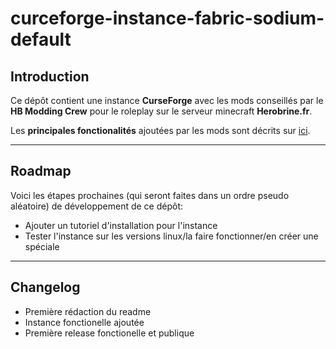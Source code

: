# curceforge-instance-fabric-sodium-default

## Introduction

Ce dépôt contient une instance **CurseForge** avec les mods conseillés par le **HB Modding Crew** pour le roleplay sur le serveur minecraft **Herobrine.fr**.

Les **principales fonctionalités** ajoutées par les mods sont décrits sur [ici](https://github.com/HB-Modding-Crew/modlist-fabric-sodium-default#modlist-fabric-sodium-default).

---
## Roadmap

Voici les étapes prochaines (qui seront faites dans un ordre pseudo aléatoire) de développement de ce dépôt:

- Ajouter un tutoriel d'installation pour l'instance
- Tester l'instance sur les versions linux/la faire fonctionner/en créer une spéciale

---
## Changelog

- Première rédaction du readme
- Instance fonctionelle ajoutée
- Première release fonctionelle et publique

